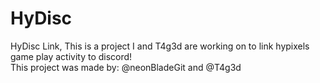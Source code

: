 # HyDisc
HyDisc Link, This is a project I and T4g3d are working on to link hypixels game play activity to discord!                                                                       
This project was made by: @neonBladeGit and @T4g3d
